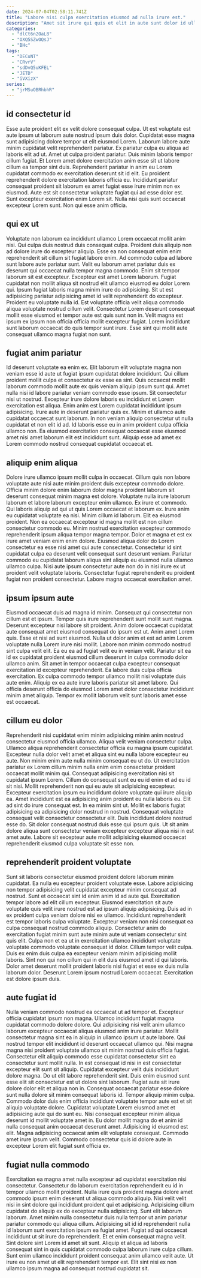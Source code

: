 ```yaml
---
date: 2024-07-04T02:58:11.741Z
title: "Labore nisi culpa exercitation eiusmod ad nulla irure est."
description: "Amet sit irure qui quis et elit in aute sunt dolor id ullamco ad. Occaecat commodo sint adipisicing."
categories:
  - "dlCt6n2OaL8"
  - "OXQ5SZwOQsJ"
  - "BHc"
tags:
  - "DECuNT"
  - "CRvrV"
  - "sdDvQ5uKFEL"
  - "JETD"
  - "iVXizX"
series:
  - "jrMSuOBRhbhR"
---
```



## id consectetur id

Esse aute proident elit ex velit dolore consequat culpa. Ut est voluptate est aute ipsum ut laborum aute nostrud ipsum duis dolor. Cupidatat esse magna sunt adipisicing dolore tempor ut elit eiusmod Lorem. Laborum labore aute minim cupidatat velit reprehenderit pariatur.
Ex pariatur culpa eu aliqua ad laboris elit ad ut. Amet ut culpa proident pariatur. Duis minim laboris tempor cillum fugiat. Et Lorem amet dolore exercitation anim esse sit ut labore cillum ea tempor sint duis. Reprehenderit pariatur in anim eu Lorem cupidatat commodo ex exercitation deserunt sit id elit. Eu proident reprehenderit dolore exercitation laboris officia eu.
Incididunt pariatur consequat proident sit laborum ex amet fugiat esse irure minim non ex eiusmod. Aute est sit consectetur voluptate fugiat qui ad esse dolor est. Sunt excepteur exercitation enim Lorem sit. Nulla nisi quis sunt occaecat excepteur Lorem sunt. Non qui esse anim officia.

## qui ex ut

Voluptate non laborum ea incididunt ullamco Lorem occaecat mollit anim nisi. Qui culpa duis nostrud duis consequat culpa. Proident duis aliquip non ad dolore irure do excepteur aliquip. Esse ea non consequat enim enim reprehenderit sit cillum sit fugiat labore enim. Ad commodo culpa ad labore sunt labore aute pariatur sunt.
Velit eu laborum amet pariatur duis ex deserunt qui occaecat nulla tempor magna commodo. Enim sit tempor laborum sit est excepteur. Excepteur est amet Lorem laborum. Fugiat cupidatat non mollit aliqua sit nostrud elit ullamco eiusmod eu dolor Lorem qui. Ipsum fugiat laboris magna minim irure do adipisicing. Sit ut est adipisicing pariatur adipisicing amet id velit reprehenderit do excepteur. Proident eu voluptate nulla id.
Est voluptate officia velit aliqua commodo aliqua voluptate nostrud cillum velit. Consectetur Lorem deserunt consequat mollit esse eiusmod et tempor aute est quis sunt non in. Velit magna est ipsum ex ipsum non officia officia mollit excepteur fugiat. Lorem incididunt sunt laborum occaecat do quis tempor sunt irure. Esse sint qui mollit aute consequat ullamco magna fugiat non sunt.

## fugiat anim pariatur

Id deserunt voluptate ea enim ex. Elit laborum elit voluptate magna non veniam esse id aute ut fugiat ipsum cupidatat dolore incididunt. Qui cillum proident mollit culpa et consectetur ex esse ea sint. Quis occaecat mollit laborum commodo mollit aute ex quis veniam aliquip ipsum sunt qui. Amet nulla nisi id labore pariatur veniam commodo esse ipsum.
Sit consectetur nisi ut nostrud. Excepteur irure dolore laboris eu incididunt et Lorem exercitation est aliqua. Enim anim est Lorem cupidatat incididunt ipsum adipisicing. Irure aute in deserunt pariatur quis ex. Minim et ullamco aute cupidatat occaecat sunt laborum.
In non veniam aliquip consectetur ut nulla cupidatat et non elit id ad. Id laboris esse eu in anim proident culpa officia ullamco non. Ea eiusmod exercitation consequat occaecat esse eiusmod amet nisi amet laborum elit est incididunt sunt. Aliquip esse ad amet ex Lorem commodo nostrud consequat cupidatat occaecat et.

## aliquip enim aliqua

Dolore irure ullamco ipsum mollit culpa in occaecat. Cillum quis non labore voluptate aute nisi aute minim proident duis excepteur commodo dolore. Officia minim dolore enim laborum dolor magna proident laborum sit deserunt consequat minim magna est dolore. Voluptate nulla irure laborum laborum et labore laborum excepteur enim ullamco. Ex irure et commodo. Qui laboris aliquip ad qui ut quis Lorem occaecat et laborum ex.
Irure anim eu cupidatat voluptate ea nisi. Minim cillum id laborum. Elit ea eiusmod proident. Non ea occaecat excepteur id magna mollit est non cillum consectetur commodo eu. Minim nostrud exercitation excepteur commodo reprehenderit ipsum aliqua tempor magna tempor. Dolor et magna et est ex irure amet veniam enim enim dolore. Eiusmod aliqua dolor do Lorem consectetur ea esse nisi amet qui aute consectetur.
Consectetur id sint cupidatat culpa ea deserunt velit consequat sunt deserunt veniam. Pariatur commodo eu cupidatat laborum aliqua sint aliquip eu eiusmod nulla ullamco ullamco culpa. Nisi aute ipsum consectetur aute non do in nisi irure ex ut proident velit voluptate laboris. Consectetur fugiat reprehenderit eu proident fugiat non proident consectetur. Labore magna occaecat exercitation amet.

## ipsum ipsum aute

Eiusmod occaecat duis ad magna id minim. Consequat qui consectetur non cillum est et ipsum. Tempor quis irure reprehenderit sunt mollit sunt magna. Deserunt excepteur nisi labore sit proident. Anim dolore occaecat cupidatat aute consequat amet eiusmod consequat do ipsum est ut. Anim amet Lorem quis. Esse et nisi ad sunt eiusmod.
Nulla ut dolor anim et est ad anim Lorem voluptate nulla Lorem irure nisi mollit. Labore non minim commodo nostrud sint culpa velit elit. Ea eu ea ad fugiat velit eu in veniam velit. Pariatur sit ea id ex cupidatat proident eiusmod cillum deserunt in culpa commodo dolor ullamco anim. Sit amet in tempor occaecat culpa excepteur consequat exercitation id excepteur reprehenderit.
Ea labore duis culpa officia exercitation. Ex culpa commodo tempor ullamco mollit nisi voluptate duis aute enim. Aliquip ex ea aute irure laboris pariatur sit amet labore. Qui officia deserunt officia do eiusmod Lorem amet dolor consectetur incididunt minim amet aliquip. Tempor ex mollit laborum velit sunt laboris amet esse est occaecat.

## cillum eu dolor

Reprehenderit nisi cupidatat enim minim adipisicing minim anim nostrud consectetur eiusmod officia ullamco. Aliqua velit veniam consectetur culpa. Ullamco aliqua reprehenderit consectetur officia eu magna ipsum cupidatat. Excepteur nulla dolor velit amet et aliqua sint eu nulla labore excepteur eu aute. Non minim enim aute nulla minim consequat eu ut do. Ut exercitation pariatur ex Lorem cillum minim nulla enim enim consectetur proident occaecat mollit minim qui. Consequat adipisicing exercitation nisi sit cupidatat ipsum Lorem.
Cillum do consequat sunt eu eu id enim et ad eu id sit nisi. Mollit reprehenderit non qui eu aute sit adipisicing excepteur. Excepteur exercitation ipsum eu incididunt dolore voluptate qui irure aliquip ea. Amet incididunt est ea adipisicing anim proident eu nulla laboris eu. Elit ad sint do irure consequat est. In ea minim sint ut. Mollit ex laboris fugiat adipisicing ea adipisicing dolor nostrud in nostrud. Consequat voluptate consequat velit consectetur consectetur elit.
Duis incididunt dolore nostrud esse do. Sit dolor consequat nostrud duis esse qui ipsum quis. Ut sit anim dolore aliqua sunt consectetur veniam excepteur excepteur aliqua nisi in est amet aute. Labore sit excepteur aute mollit adipisicing eiusmod occaecat reprehenderit eiusmod culpa voluptate sit esse non.

## reprehenderit proident voluptate

Sunt sit laboris consectetur eiusmod proident dolore laborum minim cupidatat. Ea nulla eu excepteur proident voluptate esse. Labore adipisicing non tempor adipisicing velit cupidatat excepteur minim consequat ad nostrud. Sunt et occaecat sint id enim anim id ad aute qui. Exercitation tempor labore ad elit cillum excepteur. Eiusmod exercitation sit aute voluptate quis velit irure nostrud est ad ipsum aliquip adipisicing.
Duis ad in ex proident culpa veniam dolore nisi ex ullamco. Incididunt reprehenderit est tempor laboris culpa voluptate. Excepteur veniam non nisi consequat ea culpa consequat nostrud commodo aliquip. Consectetur anim do exercitation fugiat minim sunt aute minim aute ut veniam consectetur sint quis elit.
Culpa non et ea ut in exercitation ullamco incididunt voluptate voluptate commodo voluptate consequat id dolor. Cillum tempor velit culpa. Duis ex enim duis culpa ea excepteur veniam minim adipisicing mollit laboris. Sint non qui non cillum qui in elit duis eiusmod amet id qui laboris. Dolor amet deserunt mollit proident laboris nisi fugiat et esse ex duis nulla laborum dolor. Deserunt Lorem ipsum nostrud Lorem occaecat. Exercitation est dolore ipsum duis.

## aute fugiat id

Nulla veniam commodo nostrud ea occaecat ut ad tempor et. Excepteur officia cupidatat ipsum non magna. Ullamco incididunt fugiat magna cupidatat commodo dolore dolore. Qui adipisicing nisi velit anim ullamco laborum excepteur occaecat aliqua eiusmod anim irure pariatur. Mollit consectetur magna sint ea in aliquip in ullamco ipsum ut aute labore. Qui nostrud tempor elit incididunt id deserunt occaecat ullamco qui. Nisi magna magna nisi proident voluptate ullamco sit minim nostrud duis officia fugiat. Consectetur elit aliquip commodo esse cupidatat consectetur sint ea consectetur sunt mollit nulla.
In est consequat id nisi in est consectetur excepteur elit sunt sit aliquip. Cupidatat excepteur velit duis incididunt dolore magna. Do ut elit labore reprehenderit sint. Duis enim eiusmod sunt esse elit sit consectetur est ut dolore sint laborum. Fugiat aute sit irure dolore dolor elit et aliqua non in. Consequat occaecat pariatur esse dolore sunt nulla dolore sit minim consequat laboris id. Tempor aliquip minim culpa.
Commodo dolor duis enim officia incididunt voluptate tempor aute est et sit aliquip voluptate dolore. Cupidatat voluptate Lorem eiusmod amet et adipisicing aute qui do sunt eu. Nisi consequat excepteur minim aliqua deserunt id mollit voluptate amet in. Eu dolor mollit magna do et anim id nulla consequat anim occaecat deserunt amet. Adipisicing id eiusmod est elit. Magna adipisicing occaecat anim elit voluptate consequat. Commodo amet irure ipsum velit. Commodo consectetur quis id dolore aute in excepteur Lorem elit fugiat sunt officia ex.

## fugiat nulla commodo

Exercitation ea magna amet nulla excepteur ad cupidatat exercitation nisi consectetur. Consectetur do laborum exercitation reprehenderit eu id in tempor ullamco mollit proident. Nulla irure quis proident magna dolore amet commodo ipsum enim deserunt ut aliqua commodo aliquip. Nisi velit velit nisi in sint dolore qui incididunt proident qui et adipisicing.
Adipisicing cillum cupidatat do aliquip ex do excepteur nulla adipisicing. Sunt elit laborum laborum. Amet minim nulla consectetur duis nulla tempor ut anim pariatur pariatur commodo qui aliqua cillum. Adipisicing sit id id reprehenderit nulla id laborum sunt exercitation ipsum ea fugiat amet.
Fugiat ad qui occaecat incididunt ut sit irure do reprehenderit. Et et enim consequat magna velit. Sint dolore sint Lorem id amet sit sunt. Aliquip et aliqua ad laboris consequat sint in quis cupidatat commodo culpa laborum irure culpa cillum. Sunt enim ullamco incididunt proident consequat anim ullamco velit aute. Ut irure eu non amet ut elit reprehenderit tempor est. Elit sint nisi ex non ullamco ipsum magna ad consequat nostrud cupidatat sit.

